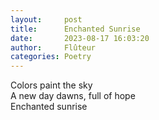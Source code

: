 ```yaml
---
layout:     post
title:      Enchanted Sunrise
date:       2023-08-17 16:03:20 
author:     Flûteur
categories: Poetry
---
```

Colors paint the sky
<br>
A new day dawns, full of hope
<br>
Enchanted sunrise
